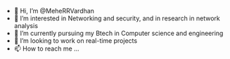 - 👋 Hi, I’m @MeheRRVardhan
- 👀 I’m interested in Networking and security, and in research in network analysis
- 🌱 I’m currently pursuing my Btech in Computer science and engineering
- 💞️ I’m looking to work on real-time projects
- 📫 How to reach me ...

<!---
MeheRRVardhan/MeheRRVardhan is a ✨ special ✨ repository because its `README.md` (this file) appears on your GitHub profile.
You can click the Preview link to take a look at your changes.
--->
